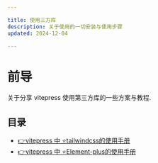 ```yaml
---

title: 使用三方库
description: 关于使用的一切安装与使用步骤
updated: 2024-12-04

---
```


# 前导

<UpdatedTime :updated="$frontmatter.updated" />

关于分享 vitepress 使用第三方库的一些方案与教程.

## 目录

- [👉vitepress 中 ⭐tailwindcss的使用手册](./useTailwindcss.md)
- [👉vitepress 中 ⭐Element-plus的使用手册](./useElement-plus.md)

<Card />